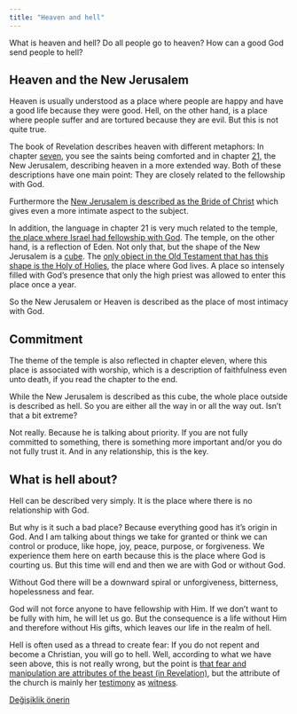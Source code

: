 ```yaml
---
title: "Heaven and hell"
---
```



What is heaven and hell? Do all people go to heaven? How can a good God send people to hell?


## Heaven and the New Jerusalem

<a name="8183"></a>
Heaven is usually understood as a place where people are happy and have a good life because they were good. Hell, on the other hand, is a place where people suffer and are tortured because they are evil. But this is not quite true.

The book of Revelation describes heaven with different metaphors: In chapter [seven](https://www.bibleserver.com/NIV/Revelation7%3A9-17), you see the saints being comforted and in chapter [21](https://www.bibleserver.com/NIV/Revelation21), the New Jerusalem, describing heaven in a more extended way. Both of these descriptions have one main point: They are closely related to the fellowship with God.

Furthermore the [New Jerusalem is described as the Bride of Christ](https://www.bibleserver.com/NIV/Revelation21%3A2) which gives even a more intimate aspect to the subject.

In addition, the language in chapter 21 is very much related to the temple, [the place where Israel had fellowship with God](../../../bible/keyword/expl/the-temple-and-the-presence-of-god). The temple, on the other hand, is a reflection of Eden. Not only that, but the shape of the New Jerusalem is a [cube](https://www.bibleserver.com/NIV/Revelation21%3A16). The [only object in the Old Testament that has this shape is the Holy of Holies](https://www.bibleserver.com/NIV/2%20Chronicles3%3A8), the place where God lives. A place so intensely filled with God’s presence that only the high priest was allowed to enter this place once a year.

So the New Jerusalem or Heaven is described as the place of most intimacy with God.


## Commitment

<a name="b4ca"></a>
The theme of the temple is also reflected in chapter eleven, where this place is associated with worship, which is a description of faithfulness even unto death, if you read the chapter to the end.

While the New Jerusalem is described as this cube, the whole place outside is described as hell. So you are either all the way in or all the way out. Isn’t that a bit extreme?

Not really. Because he is talking about priority. If you are not fully committed to something, there is something more important and/or you do not fully trust it. And in any relationship, this is the key.


## What is hell about?

<a name="1a72"></a>
Hell can be described very simply. It is the place where there is no relationship with God.

But why is it such a bad place? Because everything good has it’s origin in God. And I am talking about things we take for granted or think we can control or produce, like hope, joy, peace, purpose, or forgiveness. We experience them here on earth because this is the place where God is courting us. But this time will end and then we are with God or without God.

Without God there will be a downward spiral or unforgiveness, bitterness, hopelessness and fear.

God will not force anyone to have fellowship with Him. If we don’t want to be fully with him, he will let us go. But the consequence is a life without Him and therefore without His gifts, which leaves our life in the realm of hell.

Hell is often used as a thread to create fear: If you do not repent and become a Christian, you will go to hell. Well, according to what we have seen above, this is not really wrong, but the point is [that fear and manipulation are attributes of the beast (in Revelation)](../../../content/beasts/expl/the-nature-of-the-beast-in-the-book-of-revelation), but the attribute of the church is mainly her [testimony](../../../topics/power/short/the-power-of-testimony) as [witness](../../../content/witnesses/expl/the-two-witnesses).






[Değişiklik önerin](https://github.com/revelation-today/revelation-today/blob/main/exampleSite/content/docs/content/paradise/expl/heaven-and-hell.md)
